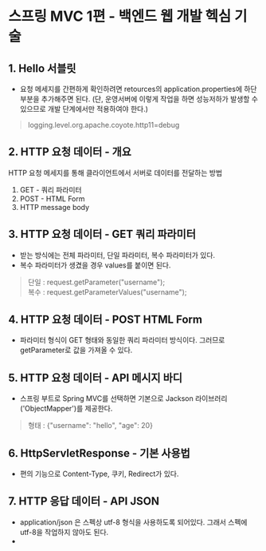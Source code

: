 # 스프링 MVC 1편 - 백엔드 웹 개발 헥심 기술

## 1. Hello 서블릿
 + 요청 메세지를 간편하게 확인하려면 retources의 application.properties에 하단 부분을 추가해주면 된다. (단, 운영서버에 이렇게 작업을 하면 성능저하가 발생할 수 있으므로 개발 단계에서만 적용하여야 한다.) 
 > logging.level.org.apache.coyote.http11=debug

## 2. HTTP 요청 데이터 - 개요
HTTP 요청 메세지를 통해 클라이언트에서 서버로 데이터를 전달하는 방법
 1. GET - 쿼리 파라미터
 2. POST - HTML Form
 3. HTTP message body
 
## 3. HTTP 요청 데이터 - GET 쿼리 파라미터
 + 받는 방식에는 전체 파라미터, 단일 파라미터, 복수 파라미터가 있다.
 + 복수 파라미터가 생겼을 경우 values를 붙이면 된다.
 > 단일 : request.getParameter("username");\
 > 복수 : request.getParameterValues("username");

## 4. HTTP 요청 데이터 - POST HTML Form
 + 파라미터 형식이 GET 형태와 동일한 쿼리 파라미터 방식이다. 그러므로 getParameter로 값을 가져올 수 있다.

## 5. HTTP 요청 데이터 - API 메시지 바디
 + 스프링 부트로 Spring MVC를 선택하면 기본으로 Jackson 라이브러리('ObjectMapper')를 제공한다.
 > 형태 : {"username": "hello", "age": 20}

## 6. HttpServletResponse - 기본 사용법
 + 편의 기능으로 Content-Type, 쿠키, Redirect가 있다.

## 7. HTTP 응답 데이터 - API JSON
 + application/json 은 스펙상 utf-8 형식을 사용하도록 되어있다. 그래서 스펙에 utf-8을 작업하지 않아도 된다.
 + 


